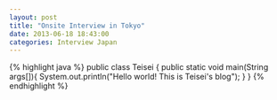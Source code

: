 ```yaml
---
layout: post
title: "Onsite Interview in Tokyo"
date: 2013-06-18 18:43:00
categories: Interview Japan
---
```






{% highlight java %}
public class Teisei {
    public static void main(String args[]){
        System.out.println("Hello world! This is Teisei's blog");
    }
}
{% endhighlight %}